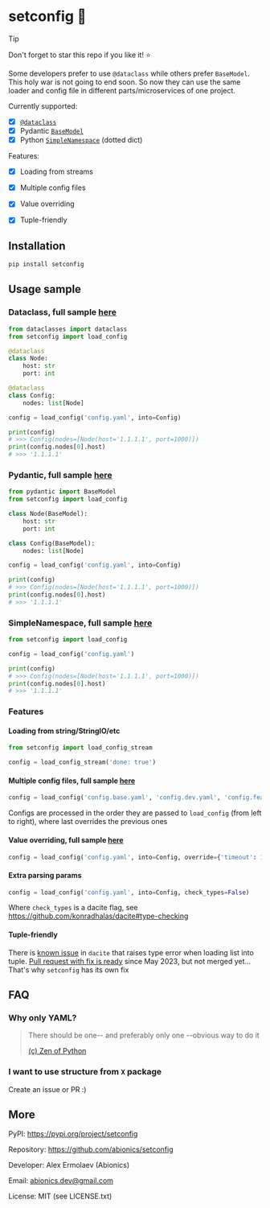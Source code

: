 # setconfig 🔌

> [!TIP]
> Don't forget to star this repo if you like it! ⭐

Some developers prefer to use `@dataclass` while others prefer `BaseModel`.
This holy war is not going to end soon.
So now they can use the same loader and config file in different parts/microservices of one project.

Currently supported:
- [x] [`@dataclass`](https://docs.python.org/3/library/dataclasses.html)
- [x] Pydantic [`BaseModel`](https://docs.pydantic.dev/latest/api/base_model)
- [x] Python [`SimpleNamespace`](https://docs.python.org/3/library/types.html#types.SimpleNamespace) (dotted dict)

Features:
- [x] Loading from streams
- [x] Multiple config files
- [x] Value overriding
- [x] Tuple-friendly


## Installation

```bash
pip install setconfig
```


## Usage sample

### Dataclass, full sample [here](examples/example_dataclass.py)

```python
from dataclasses import dataclass
from setconfig import load_config

@dataclass
class Node:
    host: str
    port: int

@dataclass
class Config:
    nodes: list[Node]

config = load_config('config.yaml', into=Config)

print(config)
# >>> Config(nodes=[Node(host='1.1.1.1', port=1000)])
print(config.nodes[0].host)
# >>> '1.1.1.1'
```

### Pydantic, full sample [here](examples/example_pydantic.py)

```python
from pydantic import BaseModel
from setconfig import load_config

class Node(BaseModel):
    host: str
    port: int

class Config(BaseModel):
    nodes: list[Node]

config = load_config('config.yaml', into=Config)

print(config)
# >>> Config(nodes=[Node(host='1.1.1.1', port=1000)])
print(config.nodes[0].host)
# >>> '1.1.1.1'
```

### SimpleNamespace, full sample [here](examples/example_simple.py)

```python
from setconfig import load_config

config = load_config('config.yaml')

print(config)
# >>> Config(nodes=[Node(host='1.1.1.1', port=1000)])
print(config.nodes[0].host)
# >>> '1.1.1.1'
```

### Features

#### Loading from string/StringIO/etc

```python
from setconfig import load_config_stream

config = load_config_stream('done: true')
```

#### Multiple config files, full sample [here](examples/example_multi.py)

```python
config = load_config('config.base.yaml', 'config.dev.yaml', 'config.feature-x.yaml', into=Config)
```

Configs are processed in the order they are passed to `load_config` (from left to right), where
last overrides the previous ones

#### Value overriding, full sample [here](examples/example_override.py)

```python
config = load_config('config.yaml', into=Config, override={'timeout': 10})
```

#### Extra parsing params

```python
config = load_config('config.yaml', into=Config, check_types=False)
```

Where `check_types` is a dacite flag, see https://github.com/konradhalas/dacite#type-checking

#### Tuple-friendly

There is [known issue](https://github.com/konradhalas/dacite/issues/227) in `dacite` that raises type error
when loading list into tuple. [Pull request with fix is ready](https://github.com/konradhalas/dacite/pull/228)
since May 2023, but not merged yet... That's why `setconfig` has its own fix


## FAQ

### Why only YAML?

> There should be one-- and preferably only one --obvious way to do it
> 
> [(c) Zen of Python](https://peps.python.org/pep-0020/#the-zen-of-python)

### I want to use structure from `X` package

Create an issue or PR :)


## More

PyPI: https://pypi.org/project/setconfig

Repository: https://github.com/abionics/setconfig

Developer: Alex Ermolaev (Abionics)

Email: abionics.dev@gmail.com

License: MIT (see LICENSE.txt)
